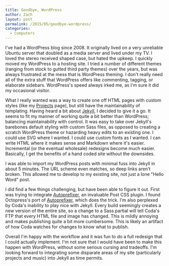 ```yaml
---
title: Goodbye, WordPress
author: Zach
layout: post
permalink: /2015/05/goodbye-wordpress/
categories:
  - Computers
---
```

I've had a WordPress blog since 2008. It originally lived on a very unreliable Ubuntu server that doubled as a media server and lived under my TV. I loved the stereo received shaped case, but hated the upkeep. I quickly moved my WordPress to a hosting site. I tried a number of different themes (ranging from stock to gutted third party themes) over the years, but was always frustrated at the mess that is WordPress theming. I don't really need all of the extra stuff that WordPress offers like commenting, tagging, or elaborate sidebars. WordPress's speed always irked me, as I'm sure it did my occasional visitor.

What I really wanted was a way to create one off HTML pages with custom styles (like my [Projects][1] page), but still have the maintainability of templating. Having heard a bit about [Jekyll][2], I decided to give it a go. It seems to fit my manner of working quite a bit better than WordPress; balancing maintainability with control. It was easy to take over Jekyll's barebones default styling with custom Sass files, as opposed to creating a scratch WordPress theme or hazarding heavy edits to an existing one. I could use SVG where I wanted. I could use custom fonts as I wanted. I can write HTML where it makes sense and Markdown where it's easier. Incremental (or the eventual wholesale) redesigns become much easier. Basically, I get the benefits of a hand coded site without the downsides.

I was able to import my WordPress posts with minimal fuss into Jekyll in about 5 minutes. The URL scheme even matches, so deep links aren't broken. This allowed me to develop to my existing site, not just a lone "Hello Word" post.

I did find a few things challenging, but have been able to figure it out. First was trying to integrate [Autoprefixer][3], an invaluable Post CSS plugin. I found Octopress's port of [Autoprefixer][3], which does the trick. I'm also perplexed by Coda's inability to play nice with Jekyll. Every build seemingly creates a new version of the entire site, so a change to a Sass partial will tell Coda's FTP that every HTML file and image has changed. This is mildly annoying and makes publishing quite a bit more cumbersome. This is likely an artifact of how Coda watches for changes to know what to publish. 

Overall I'm happy with the workflow and it was fun to do a full redesign that I could actually implement. I'm not sure that I would have been to make this happen with WordPress, without some serious cursing and tradeoffs. I'm looking forward to integrating some disparate areas of my site (particularly projects and music) into Jekyll as time permits.

[1]: http://projects.zachsteiner.com
[2]: http://jekyllrb.com
[3]: https://github.com/postcss/autoprefixer
[4]: https://github.com/octopress/autoprefixer
